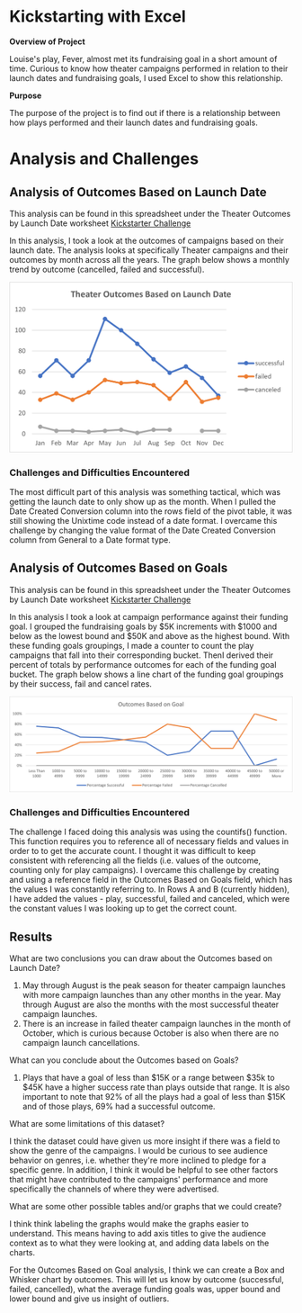# Kickstarting with Excel

**Overview of Project**

Louise's play, Fever, almost met its fundraising goal in a short amount of time. Curious to know how theater campaigns performed in relation to their launch dates
and fundraising goals, I used Excel to show this relationship.

**Purpose**

The purpose of the project is to find out if there is a relationship between how plays performed and their launch dates and fundraising goals. 


# **Analysis and Challenges**

## Analysis of Outcomes Based on Launch Date
This analysis can be found in this spreadsheet under the Theater Outcomes by Launch Date worksheet [Kickstarter Challenge](docs/CONTRIBUTING.md)

In this analysis, I took a look at the outcomes of campaigns based on their launch date. The analysis looks at specifically Theater campaigns and their outcomes by month across all the years. The graph below shows a monthly trend by outcome (cancelled, failed and successful). 

![Theater Outcomes vs. Launch](resources/Theater_Outcomes_vs_Launch.png)

### Challenges and Difficulties Encountered
The most difficult part of this analysis was something tactical, which was getting the launch date to only show up as the month. When I pulled the Date Created Conversion column into the rows field of the pivot table, it was still showing the Unixtime code instead of a date format. I overcame this challenge by changing the value format of the Date Created Conversion column from General to a Date format type. 


## Analysis of Outcomes Based on Goals
This analysis can be found in this spreadsheet under the Theater Outcomes by Launch Date worksheet [Kickstarter Challenge](docs/CONTRIBUTING.md)

In this analysis I took a look at campaign performance against their funding goal. I grouped the fundraising goals by $5K increments with $1000 and below as the lowest bound and $50K and above as the highest bound. With these funding goals groupings, I made a counter to count the play campaigns that fall into their corresponding bucket. ThenI derived their percent of totals by performance outcomes for each of the funding goal bucket. The graph below shows a line chart of the funding goal groupings by their success, fail and cancel rates. 

![Play Outcomes vs. Goal](resources/Outcomes_vs_Goals.png)

### Challenges and Difficulties Encountered
The challenge I faced doing this analysis was using the countifs() function. This function requires you to reference all of necessary fields and values in order to to get the accurate count. I thought it was difficult to keep consistent with referencing all the fields (i.e. values of the outcome, counting only for play campaigns). I overcame this challenge by creating and using a reference field in the Outcomes Based on Goals field, which has the values I was constantly referring to. In Rows A and B (currently hidden), I have added the values - play, successful, failed and canceled, which were the constant values I was looking up to get the correct count.



## **Results**

What are two conclusions you can draw about the Outcomes based on Launch Date?

1. May through August is the peak season for theater campaign launches with more campaign launches than any other months in the year. May through August are also the months with the most successful theater campaign launches.
2. There is an increase in failed theater campaign launches in the month of October, which is curious because October is also when there are no campaign launch cancellations.


What can you conclude about the Outcomes based on Goals?

1. Plays that have a goal of less than $15K or a range between $35k to $45K have a higher success rate than plays outside that range. It is also important to note that 92% of all the plays had a goal of less than $15K and of those plays, 69% had a successful outcome.


What are some limitations of this dataset?

I think the dataset could have given us more insight if there was a field to show the genre of the campaigns. I would be curious to see audience behavior on genres, i.e. whether they're more inclined to pledge for a specific genre. In addition, I think it would be helpful to see other factors that might have contributed to the campaigns' performance and more specifically the channels of where they were advertised. 

What are some other possible tables and/or graphs that we could create?

I think think labeling the graphs would make the graphs easier to understand. This means having to add axis titles to give the audience context as to what they were looking at, and adding data labels on the charts. 

For the Outcomes Based on Goal analysis, I think we can create a Box and Whisker chart by outcomes. This will let us know by outcome (successful, failed, cancelled), what the average funding goals was, upper bound and lower bound and give us insight of outliers. 
